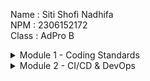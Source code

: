 Name : Siti Shofi Nadhifa <br>
NPM : 2306152172 <br>
Class : AdPro B

<details>
<summary>Module 1 - Coding Standards</summary>

## Reflection 1
In this project, there are several clean code principles and secure coding practices that I have applied, such as:
### Clean Code Principles:
1. The classes (for example `ProductController` and `ProductRepository`), methods (for example `findById`), and variables (for example `productId`) are named descriptively, making the code self-explanatory.
2. Each class and method has a clear responsibility.
3. The repository encapsulates data management logic, preventing direct manipulation from the controller.
4. Proper indentation, spacing, and consistent formatting enhance readability.
5. Methods are kept small and focused, ensuring they do only one thing well.
### Secure Coding Practices:
1. The edit method in `ProductRepository` ensures that the edited product is not null and that the product quantity is not negative.
2. Automatically generates product IDs, preventing conflicts and mitigating enumeration attacks.
3. The controller methods redirect users to prevent duplicate submissions, reducing the risk of repeated unintended actions.

## Reflection 2
1. After writing unit test, I realized how important it is to have a unit test to verify that my code works as intended. Having a unit test helps identify bugs earlier, making it easier to maintain and debug issues. There are several things I learned about unit testing, including:
   * The number of unit tests depends on the class complexity
      * Each method should have at least one test.
      * Multiple tests should be written for methods with different logic branches.
      * Edge cases and error handling should also be tested.
   * The unit tests should test all possible paths, covering normal, boundary, and error cases, to ensure the unit tests are enough to verify the program.

   As stated in the question, code coverage is a metric that can help you understand how much of your source is tested. However, I learned that 100% code coverage doesn't mean the codes are bug-free. Code coverage only measures how much our code is tested, not correctness.
2. If the new functional test follows the same setup procedures and instance variables as `CreateProductFunctionalTest.java`, it may lead to code duplication and reduce maintainability. Repeating setup logic across multiple test classes increases redundancy, making future modifications error-prone. Furthermore, duplicated setup code makes it harder to distinguish differences between test classes, impacting readability and maintainability. To improve code quality, a base functional test class should centralize setup logic, ensuring consistency and reducing redundancy for a more scalable test.

</details>

<details>
<summary>Module 2 - CI/CD & DevOps</summary>

### Deployment Link
https://inherent-kellyann-sopigoo-a69023dd.koyeb.app

## Reflection
### Code Quality Issue(s) fixed
1. Remove unnecessary public modifiers in interface of `ProductService.java`
   ```java
   public interface ProductService { 
       Product create(Product product);
       List<Product> findAll();
       Product findById(String productId);
       void delete(String productId);
       Product edit(Product product, String productId);
   }
   ```
   I removed the unnecessary public modifiers in the `ProductService` interface because, in `Java`, all interface methods are implicitly `public` and `abstract`, making the explicit `public` keyword redundant.
   By keeping the code concise, I improve readability and follow `Java` conventions, ensuring that there is no misunderstanding about access modifiers in interfaces.
2. Change import to a specific one
   From a general import `import org.springframework.web.bind.annotation.*` to a specific import
   ```java
   import org.springframework.web.bind.annotation.RequestMapping;
   import org.springframework.web.bind.annotation.GetMapping;
   import org.springframework.web.bind.annotation.ModelAttribute;
   import org.springframework.web.bind.annotation.PostMapping;
   import org.springframework.web.bind.annotation.PathVariable;
   ```
   I also changed the wildcard import (`import org.springframework.web.bind.annotation.*`) to specific imports to prevent unnecessary class loading, which helps reduce memory usage and avoids potential conflicts when multiple packages have similarly named classes.
   Additionally, by explicitly listing the imported classes, I make the code easier to maintain since it clearly shows which annotations and classes are being used.
   This approach makes the project more efficient and readable.

### CI/CD Implementation
I think, I have already implemented `CI/CD` well and met the definitions of `Continuous Integration (CI)` and `Continuous Development (CD)`.
In terms of CI, I have implemented `ci.yml` which ensures continuous integration by running unit tests automatically on every push or pull-request.
Additionally, I have also implemented `pmd.yml` which performs static code analysis using PMD to detect bugs and bad practices and `scorecard.yml` which analyzes the repository's security and supply chain health using OSSF scorecard.
For CD, I integrated my app with `Koyeb` to handle automatic deployments, ensuring that every validated change is deployed without manual intervention.
This setup streamlines development, reduces the risk of introducing critical bugs into production, and maintains high software reliability and security.

</details>